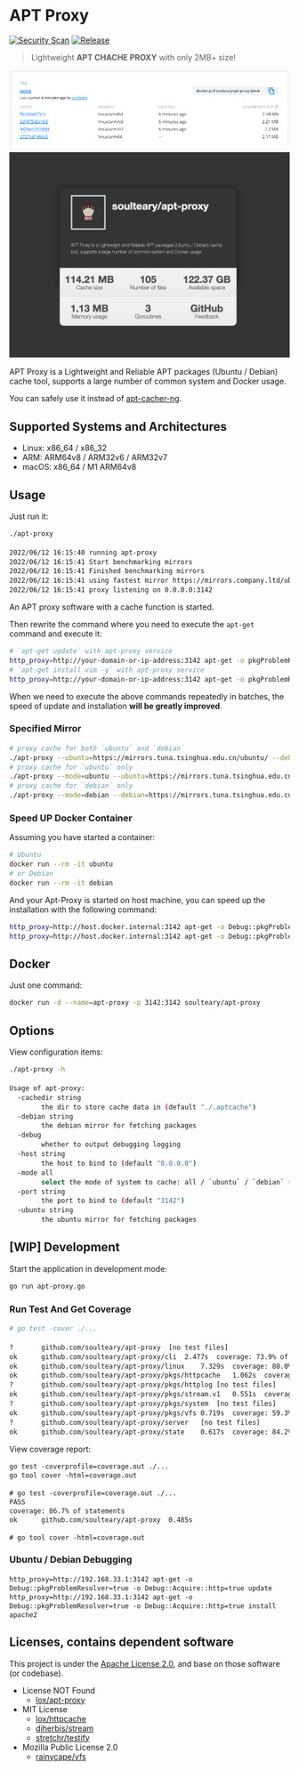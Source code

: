 # APT Proxy

[![Security Scan](https://github.com/soulteary/apt-proxy/actions/workflows/scan.yml/badge.svg)](https://github.com/soulteary/apt-proxy/actions/workflows/scan.yml) [![Release](https://github.com/soulteary/apt-proxy/actions/workflows/release.yaml/badge.svg)](https://github.com/soulteary/apt-proxy/actions/workflows/release.yaml)


> Lightweight **APT CHACHE PROXY** with only 2MB+ size!

<img src="screenshot/dockerhub.png" width="600"/>

<img src="screenshot/ui.png" width="600"/>

APT Proxy is a Lightweight and Reliable APT packages (Ubuntu / Debian) cache tool, supports a large number of common system and Docker usage.

You can safely use it instead of [apt-cacher-ng](https://www.unix-ag.uni-kl.de/~bloch/acng/).

## Supported Systems and Architectures

- Linux: x86_64 / x86_32
- ARM: ARM64v8 / ARM32v6 / ARM32v7
- macOS: x86_64 / M1 ARM64v8

## Usage

Just run it:

```bash
./apt-proxy

2022/06/12 16:15:40 running apt-proxy
2022/06/12 16:15:41 Start benchmarking mirrors
2022/06/12 16:15:41 Finished benchmarking mirrors
2022/06/12 16:15:41 using fastest mirror https://mirrors.company.ltd/ubuntu/
2022/06/12 16:15:41 proxy listening on 0.0.0.0:3142
```

An APT proxy software with a cache function is started.

Then rewrite the command where you need to execute the `apt-get` command and execute it:

```bash
# `apt-get update` with apt-proxy service
http_proxy=http://your-domain-or-ip-address:3142 apt-get -o pkgProblemResolver=true -o Acquire::http=true update 
# `apt-get install vim -y` with apt-proxy service
http_proxy=http://your-domain-or-ip-address:3142 apt-get -o pkgProblemResolver=true -o Acquire::http=true install vim -y
```

When we need to execute the above commands repeatedly in batches, the speed of update and installation **will be greatly improved**.

### Specified Mirror

```bash
# proxy cache for both `ubuntu` and `debian`
./apt-proxy --ubuntu=https://mirrors.tuna.tsinghua.edu.cn/ubuntu/ --debian=https://mirrors.tuna.tsinghua.edu.cn/debian/
# proxy cache for `ubuntu` only
./apt-proxy --mode=ubuntu --ubuntu=https://mirrors.tuna.tsinghua.edu.cn/ubuntu/
# proxy cache for `debian` only
./apt-proxy --mode=debian --debian=https://mirrors.tuna.tsinghua.edu.cn/debian/
```

### Speed UP Docker Container

Assuming you have started a container:

```bash
# Ubuntu
docker run --rm -it ubuntu
# or Debian
docker run --rm -it debian
```

And your Apt-Proxy is started on host machine, you can speed up the installation with the following command:

```bash
http_proxy=http://host.docker.internal:3142 apt-get -o Debug::pkgProblemResolver=true -o Debug::Acquire::http=true update && \
http_proxy=http://host.docker.internal:3142 apt-get -o Debug::pkgProblemResolver=true -o Debug::Acquire::http=true install vim -y
```

## Docker

Just one command:

```bash
docker run -d --name=apt-proxy -p 3142:3142 soulteary/apt-proxy
```

## Options

View configuration items:

```bash
./apt-proxy -h

Usage of apt-proxy:
  -cachedir string
    	the dir to store cache data in (default "./.aptcache")
  -debian string
    	the debian mirror for fetching packages
  -debug
    	whether to output debugging logging
  -host string
    	the host to bind to (default "0.0.0.0")
  -mode all
    	select the mode of system to cache: all / `ubuntu` / `debian` (default "all")
  -port string
    	the port to bind to (default "3142")
  -ubuntu string
    	the ubuntu mirror for fetching packages
```

## [WIP] Development

Start the application in development mode:

```bash
go run apt-proxy.go
```

### Run Test And Get Coverage

```bash
# go test -cover ./...

?   	github.com/soulteary/apt-proxy	[no test files]
ok  	github.com/soulteary/apt-proxy/cli	2.477s	coverage: 73.9% of statements
ok  	github.com/soulteary/apt-proxy/linux	7.329s	coverage: 80.0% of statements
ok  	github.com/soulteary/apt-proxy/pkgs/httpcache	1.062s	coverage: 82.7% of statements
?   	github.com/soulteary/apt-proxy/pkgs/httplog	[no test files]
ok  	github.com/soulteary/apt-proxy/pkgs/stream.v1	0.551s	coverage: 100.0% of statements
?   	github.com/soulteary/apt-proxy/pkgs/system	[no test files]
ok  	github.com/soulteary/apt-proxy/pkgs/vfs	0.719s	coverage: 59.3% of statements
?   	github.com/soulteary/apt-proxy/server	[no test files]
ok  	github.com/soulteary/apt-proxy/state	0.617s	coverage: 84.2% of statements
```

View coverage report:

```
go test -coverprofile=coverage.out ./...
go tool cover -html=coverage.out

# go test -coverprofile=coverage.out ./...
PASS
coverage: 86.7% of statements
ok  	github.com/soulteary/apt-proxy	0.485s

# go tool cover -html=coverage.out
```

### Ubuntu / Debian Debugging

```
http_proxy=http://192.168.33.1:3142 apt-get -o Debug::pkgProblemResolver=true -o Debug::Acquire::http=true update
http_proxy=http://192.168.33.1:3142 apt-get -o Debug::pkgProblemResolver=true -o Debug::Acquire::http=true install apache2
```

## Licenses, contains dependent software

This project is under the [Apache License 2.0](https://github.com/soulteary/apt-proxy/blob/master/LICENSE), and base on those software (or codebase).

- License NOT Found
    - [lox/apt-proxy](https://github.com/lox/apt-proxy#readme)
- MIT License
    - [lox/httpcache](https://github.com/lox/httpcache/blob/master/LICENSE)
    - [djherbis/stream](https://github.com/djherbis/stream/blob/master/LICENSE)
    - [stretchr/testify](https://github.com/stretchr/testify/blob/master/LICENSE)
- Mozilla Public License 2.0
    - [rainycape/vfs](https://github.com/rainycape/vfs/blob/master/LICENSE)
